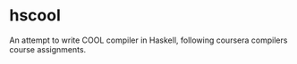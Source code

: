 hscool
=====

An attempt to write COOL compiler in Haskell, following coursera compilers
course assignments.
